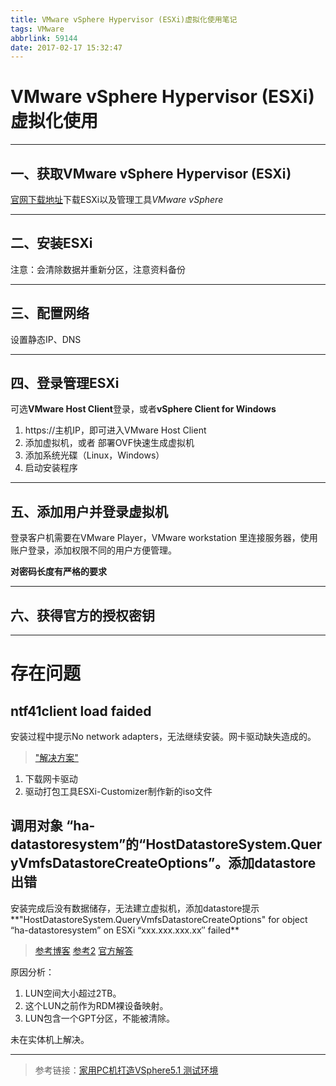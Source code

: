 ```yaml
---
title: VMware vSphere Hypervisor (ESXi)虚拟化使用笔记
tags: VMware
abbrlink: 59144
date: 2017-02-17 15:32:47
---
```


# VMware vSphere Hypervisor (ESXi)虚拟化使用

<!--more-->

----------

## 一、获取VMware vSphere Hypervisor (ESXi)
[官网下载地址](https://my.vmware.com/cn/web/vmware/downloads )下载ESXi以及管理工具*VMware vSphere*


----------

## 二、安装ESXi
注意：会清除数据并重新分区，注意资料备份

----------


## 三、配置网络
设置静态IP、DNS

----------

## 四、登录管理ESXi
可选**VMware Host Client**登录，或者**vSphere Client for Windows**

1. https://主机IP，即可进入VMware Host Client
2. 添加虚拟机，或者 部署OVF快速生成虚拟机
3. 添加系统光碟（Linux，Windows）
4. 启动安装程序

----------

## 五、添加用户并登录虚拟机
登录客户机需要在VMware Player，VMware workstation 里连接服务器，使用账户登录，添加权限不同的用户方便管理。

**对密码长度有严格的要求**

----------

## 六、获得官方的授权密钥

----------
# 存在问题
## ntf41client load faided
安装过程中提示No network adapters，无法继续安装。网卡驱动缺失造成的。
> [ "解决方案"](http://blog.bossma.cn/server/pc-install-esxi-5-5-two-problem-solution/)

1. 下载网卡驱动
2. 驱动打包工具ESXi-Customizer制作新的iso文件
## 调用对象 “ha-datastoresystem”的“HostDatastoreSystem.QueryVmfsDatastoreCreateOptions”。添加datastore出错
安装完成后没有数据储存，无法建立虚拟机，添加datastore提示**"HostDatastoreSystem.QueryVmfsDatastoreCreateOptions" for object “ha-datastoresystem” on ESXi “xxx.xxx.xxx.xx″ failed**
> [参考博客](http://blog.sina.com.cn/s/blog_666e9239010149ju.html)
> [参考2](http://www.ithao123.cn/content-10321943.html)
> [官方解答](https://kb.vmware.com/selfservice/microsites/search.do?cmd=displayKC&externalId=1008886)

原因分析：

1. LUN空间大小超过2TB。
2. 这个LUN之前作为RDM裸设备映射。
3. LUN包含一个GPT分区，不能被清除。

未在实体机上解决。

----------
> 参考链接：[家用PC机打造VSphere5.1 测试环境](http://dngood.blog.51cto.com/446195/1123097)
> 